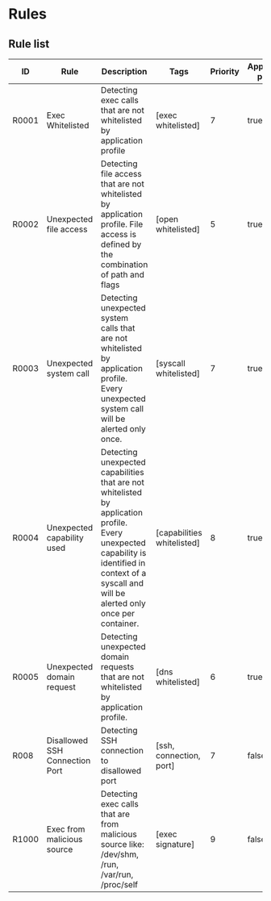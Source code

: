 # Rules

## Rule list

| ID | Rule | Description | Tags | Priority | Application profile |
|----|------|-------------|------|----------|---------------------|
| R0001 | Exec Whitelisted | Detecting exec calls that are not whitelisted by application profile | [exec whitelisted] | 7 | true |
| R0002 | Unexpected file access | Detecting file access that are not whitelisted by application profile. File access is defined by the combination of path and flags | [open whitelisted] | 5 | true |
| R0003 | Unexpected system call | Detecting unexpected system calls that are not whitelisted by application profile. Every unexpected system call will be alerted only once. | [syscall whitelisted] | 7 | true |
| R0004 | Unexpected capability used | Detecting unexpected capabilities that are not whitelisted by application profile. Every unexpected capability is identified in context of a syscall and will be alerted only once per container. | [capabilities whitelisted] | 8 | true |
| R0005 | Unexpected domain request | Detecting unexpected domain requests that are not whitelisted by application profile. | [dns whitelisted] | 6 | true |
| R008 | Disallowed SSH Connection Port | Detecting SSH connection to disallowed port | [ssh, connection, port] | 7 | false |
| R1000 | Exec from malicious source | Detecting exec calls that are from malicious source like: /dev/shm, /run, /var/run, /proc/self | [exec signature] | 9 | false |